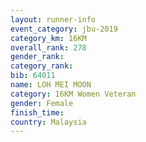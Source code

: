 ```yaml
---
layout: runner-info 
event_category: jbu-2019 
category_km: 16KM  
overall_rank: 278
gender_rank: 
category_rank: 
bib: 64011
name: LOH MEI MOON
category: 16KM Women Veteran
gender: Female
finish_time: 
country: Malaysia
---
```


